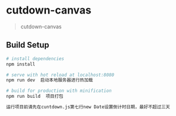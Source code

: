 # cutdown-canvas

> cutdown-canvas

## Build Setup

``` bash
# install dependencies
npm install  

# serve with hot reload at localhost:8080
npm run dev  启动本地服务器进行热加载

# build for production with minification
npm run build  项目打包

运行项目前请先在cuntdown.js第七行new Date设置倒计时日期，最好不超过三天